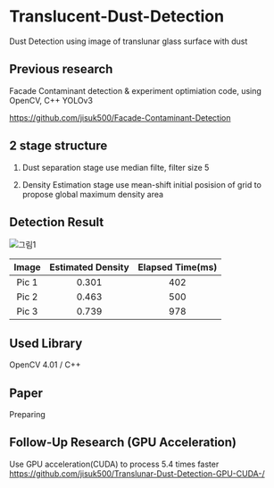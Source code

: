# Translucent-Dust-Detection

Dust Detection using image of translunar glass surface with dust

## Previous research

Facade Contaminant detection & experiment optimiation code, using OpenCV, C++ YOLOv3

https://github.com/jisuk500/Facade-Contaminant-Detection

## 2 stage structure

1. Dust separation stage
use median filte, filter size 5

2. Density Estimation stage
use mean-shift initial posision of grid to propose global maximum density area

## Detection Result

![그림1](https://user-images.githubusercontent.com/62084431/103011839-f2b35680-457d-11eb-9e39-0d9bff6c4094.png)

|Image|Estimated Density|Elapsed Time(ms)|
|:-:|:-:|:-:|
|Pic 1|0.301|402|
|Pic 2|0.463|500|
|Pic 3|0.739|978|


## Used Library
OpenCV 4.01 / C++

## Paper
Preparing

## Follow-Up Research (GPU Acceleration)

Use GPU acceleration(CUDA) to process 5.4 times faster
https://github.com/jisuk500/Translunar-Dust-Detection-GPU-CUDA-/
